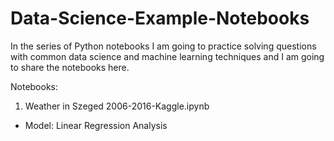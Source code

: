 # Data-Science-Example-Notebooks
In the series of Python notebooks I am going to practice solving questions with common data science and machine learning techniques and I am going to share the notebooks here.

Notebooks:
1. Weather in Szeged 2006-2016-Kaggle.ipynb 
  * Model: Linear Regression Analysis
